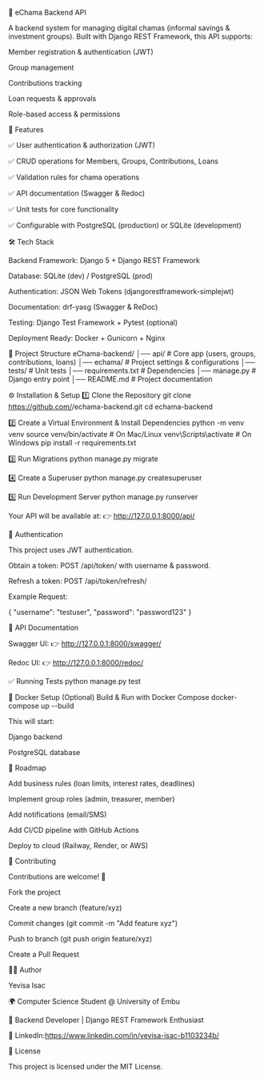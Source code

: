📌 eChama Backend API

A backend system for managing digital chamas (informal savings & investment groups). Built with Django REST Framework, this API supports:

Member registration & authentication (JWT)

Group management

Contributions tracking

Loan requests & approvals

Role-based access & permissions

🚀 Features

✅ User authentication & authorization (JWT)

✅ CRUD operations for Members, Groups, Contributions, Loans

✅ Validation rules for chama operations

✅ API documentation (Swagger & Redoc)

✅ Unit tests for core functionality

✅ Configurable with PostgreSQL (production) or SQLite (development)

🛠️ Tech Stack

Backend Framework: Django 5 + Django REST Framework

Database: SQLite (dev) / PostgreSQL (prod)

Authentication: JSON Web Tokens (djangorestframework-simplejwt)

Documentation: drf-yasg (Swagger & ReDoc)

Testing: Django Test Framework + Pytest (optional)

Deployment Ready: Docker + Gunicorn + Nginx

📂 Project Structure
eChama-backend/
│── api/                # Core app (users, groups, contributions, loans)
│── echama/             # Project settings & configurations
│── tests/              # Unit tests
│── requirements.txt    # Dependencies
│── manage.py           # Django entry point
│── README.md           # Project documentation

⚙️ Installation & Setup
1️⃣ Clone the Repository
git clone https://github.com/<your-username>/echama-backend.git
cd echama-backend

2️⃣ Create a Virtual Environment & Install Dependencies
python -m venv venv
source venv/bin/activate   # On Mac/Linux
venv\Scripts\activate      # On Windows
pip install -r requirements.txt

3️⃣ Run Migrations
python manage.py migrate

4️⃣ Create a Superuser
python manage.py createsuperuser

5️⃣ Run Development Server
python manage.py runserver


Your API will be available at:
👉 http://127.0.0.1:8000/api/

🔑 Authentication

This project uses JWT authentication.

Obtain a token:
POST /api/token/ with username & password.

Refresh a token:
POST /api/token/refresh/

Example Request:

{
  "username": "testuser",
  "password": "password123"
}

📖 API Documentation

Swagger UI:
👉 http://127.0.0.1:8000/swagger/

Redoc UI:
👉 http://127.0.0.1:8000/redoc/

✅ Running Tests
python manage.py test

🐳 Docker Setup (Optional)
Build & Run with Docker Compose
docker-compose up --build


This will start:

Django backend

PostgreSQL database

📌 Roadmap

 Add business rules (loan limits, interest rates, deadlines)

 Implement group roles (admin, treasurer, member)

 Add notifications (email/SMS)

 Add CI/CD pipeline with GitHub Actions

 Deploy to cloud (Railway, Render, or AWS)

🤝 Contributing

Contributions are welcome! 🎉

Fork the project

Create a new branch (feature/xyz)

Commit changes (git commit -m "Add feature xyz")

Push to branch (git push origin feature/xyz)

Create a Pull Request

👨‍💻 Author

Yevisa Isac

🌍 Computer Science Student @ University of Embu

💼 Backend Developer | Django REST Framework Enthusiast

🔗 LinkedIn:https://www.linkedin.com/in/yevisa-isac-b1103234b/

📜 License

This project is licensed under the MIT License.
